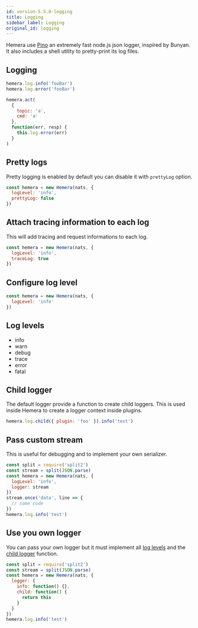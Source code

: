 ```yaml
---
id: version-5.5.0-logging
title: Logging
sidebar_label: Logging
original_id: logging
---
```


Hemera use [Pino](https://github.com/pinojs/pino) an extremely fast node.js json logger, inspired by Bunyan. It also includes a shell utility to pretty-print its log files.

## Logging

```js
hemera.log.info('fooBar')
hemera.log.error('fooBar')

hemera.act(
  {
    topic: 'a',
    cmd: 'a'
  },
  function(err, resp) {
    this.log.error(err)
  }
)
```

## Pretty logs

Pretty logging is enabled by default you can disable it with `prettyLog` option.

```js
const hemera = new Hemera(nats, {
  logLevel: 'info',
  prettyLog: false
})
```

## Attach tracing information to each log

This will add tracing and request informations to each log.

```js
const hemera = new Hemera(nats, {
  logLevel: 'info',
  traceLog: true
})
```

## Configure log level

```js
const hemera = new Hemera(nats, {
  logLevel: 'info'
})
```

## Log levels

* info
* warn
* debug
* trace
* error
* fatal

## Child logger

The default logger provide a function to create child loggers. This is used inside Hemera to create a logger context inside plugins.

```js
hemera.log.child({ plugin: 'foo' }).info('test')
```

## Pass custom stream

This is useful for debugging and to implement your own serializer.

```js
const split = require('split2')
const stream = split(JSON.parse)
const hemera = new Hemera(nats, {
  logLevel: 'info',
  logger: stream
})
stream.once('data', line => {
  // some code
})
hemera.log.info('test')
```

## Use you own logger

You can pass your own logger but it must implement all [log levels](#log-levels) and the [child logger](#child-logger) function.

```js
const split = require('split2')
const stream = split(JSON.parse)
const hemera = new Hemera(nats, {
  logger: {
    info: function() {},
    child: function() {
      return this
    }
  }
})
hemera.log.info('test')
```
